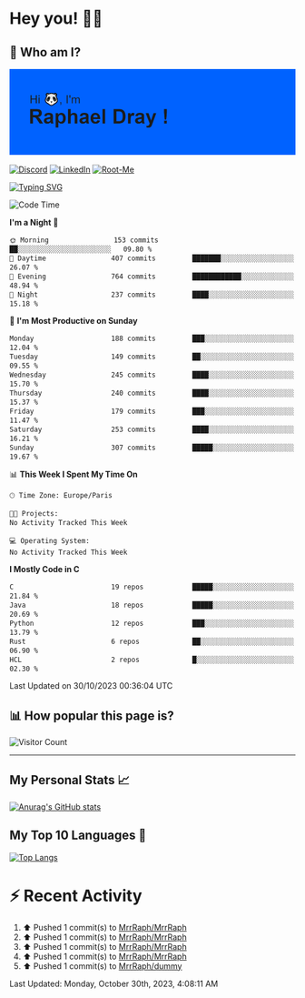 # **Hey you! 👋🏼**

## **🔎 Who am I?**

<img src="https://github.com/MrrRaph/MrrRaph/blob/master/header.png?raw=true">

[![Discord](https://img.shields.io/badge/Discord-7289DA?style=for-the-badge&logo=discord&logoColor=white
)](https://discordapp.com/users/MrRaph#4214/)
[![LinkedIn](https://img.shields.io/badge/LinkedIn-0077B5?style=for-the-badge&logo=linkedin&logoColor=white)](https://www.linkedin.com/in/raphaeldray/)
[![Root-Me](https://img.shields.io/badge/dynamic/json?color=yellowgreen&label=Root-me%20Score&query=score&style=for-the-badge&url=https://raw.githubusercontent.com/MrrRaph/MrrRaph/master/root-me-stats.json&logoColor=white)](https://www.root-me.org/PandHacker)


[![Typing SVG](https://readme-typing-svg.herokuapp.com?font=glory&size=23&multiline=true&height=65&lines=CyberSecurity+Engineer+%F0%9F%92%BB;Freelance+Fullstack+Developer)](https://git.io/typing-svg)

<!--START_SECTION:waka-->
![Code Time](http://img.shields.io/badge/Code%20Time-0%20secs-blue)

**I'm a Night 🦉** 

```text
🌞 Morning                153 commits         ██░░░░░░░░░░░░░░░░░░░░░░░   09.80 % 
🌆 Daytime                407 commits         ███████░░░░░░░░░░░░░░░░░░   26.07 % 
🌃 Evening                764 commits         ████████████░░░░░░░░░░░░░   48.94 % 
🌙 Night                  237 commits         ████░░░░░░░░░░░░░░░░░░░░░   15.18 % 
```
📅 **I'm Most Productive on Sunday** 

```text
Monday                   188 commits         ███░░░░░░░░░░░░░░░░░░░░░░   12.04 % 
Tuesday                  149 commits         ██░░░░░░░░░░░░░░░░░░░░░░░   09.55 % 
Wednesday                245 commits         ████░░░░░░░░░░░░░░░░░░░░░   15.70 % 
Thursday                 240 commits         ████░░░░░░░░░░░░░░░░░░░░░   15.37 % 
Friday                   179 commits         ███░░░░░░░░░░░░░░░░░░░░░░   11.47 % 
Saturday                 253 commits         ████░░░░░░░░░░░░░░░░░░░░░   16.21 % 
Sunday                   307 commits         █████░░░░░░░░░░░░░░░░░░░░   19.67 % 
```


📊 **This Week I Spent My Time On** 

```text
🕑︎ Time Zone: Europe/Paris

🐱‍💻 Projects: 
No Activity Tracked This Week

💻 Operating System: 
No Activity Tracked This Week
```

**I Mostly Code in C** 

```text
C                        19 repos            █████░░░░░░░░░░░░░░░░░░░░   21.84 % 
Java                     18 repos            █████░░░░░░░░░░░░░░░░░░░░   20.69 % 
Python                   12 repos            ███░░░░░░░░░░░░░░░░░░░░░░   13.79 % 
Rust                     6 repos             ██░░░░░░░░░░░░░░░░░░░░░░░   06.90 % 
HCL                      2 repos             █░░░░░░░░░░░░░░░░░░░░░░░░   02.30 % 
```




 Last Updated on 30/10/2023 00:36:04 UTC
<!--END_SECTION:waka-->

## **📊 How popular this page is?**

![Visitor Count](https://profile-counter.glitch.me/MrrRaph/count.svg)

---

## **My Personal Stats 📈**

[![Anurag's GitHub stats](https://github-readme-stats.vercel.app/api?username=mrrraph&count_private=true&show_icons=true&title_color=fff&text_color=fff&bg_color=30,36d1dc,904e95)](https://github.com/anuraghazra/github-readme-stats)

## **My Top 10 Languages 📣**

[![Top Langs](https://github-readme-stats.vercel.app/api/top-langs/?username=mrrraph&langs_count=10&layout=compact&hide=html,css&hide_title=true)](https://github.com/anuraghazra/github-readme-stats)


# **⚡ Recent Activity**

<!--RECENT_ACTIVITY:start-->
1. ⬆️ Pushed 1 commit(s) to [MrrRaph/MrrRaph](https://github.com/MrrRaph/MrrRaph)<br>
2. ⬆️ Pushed 1 commit(s) to [MrrRaph/MrrRaph](https://github.com/MrrRaph/MrrRaph)<br>
3. ⬆️ Pushed 1 commit(s) to [MrrRaph/MrrRaph](https://github.com/MrrRaph/MrrRaph)<br>
4. ⬆️ Pushed 1 commit(s) to [MrrRaph/MrrRaph](https://github.com/MrrRaph/MrrRaph)<br>
5. ⬆️ Pushed 1 commit(s) to [MrrRaph/dummy](https://github.com/MrrRaph/dummy)<br>
<!--RECENT_ACTIVITY:end-->
<!--RECENT_ACTIVITY:last_update-->
Last Updated: Monday, October 30th, 2023, 4:08:11 AM
<!--RECENT_ACTIVITY:last_update_end-->
